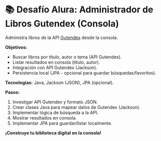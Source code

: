 # 📚 Desafío Alura: Administrador de Libros Gutendex (Consola)

Administra libros de la API [Gutendex](http://gutendex.com/) desde la consola.

**Objetivos:**

* Buscar libros por título, autor o tema (API Gutendex).
* Listar resultados en consola (título, autor).
* Integración con API Gutendex (Jackson).
* Persistencia local (JPA - opcional para guardar búsquedas/favoritos).

**Tecnologías:** Java, Jackson (JSON), JPA (opcional).

**Pasos:**

1.  Investigar API Gutendex y formato JSON.
2.  Crear clases Java para mapear datos de Gutendex (Jackson).
3.  Implementar lógica de búsqueda a la API.
4.  Mostrar resultados en consola.
5.  Implementar JPA para guardar/listar localmente.

**¡Construye tu biblioteca digital en la consola!**